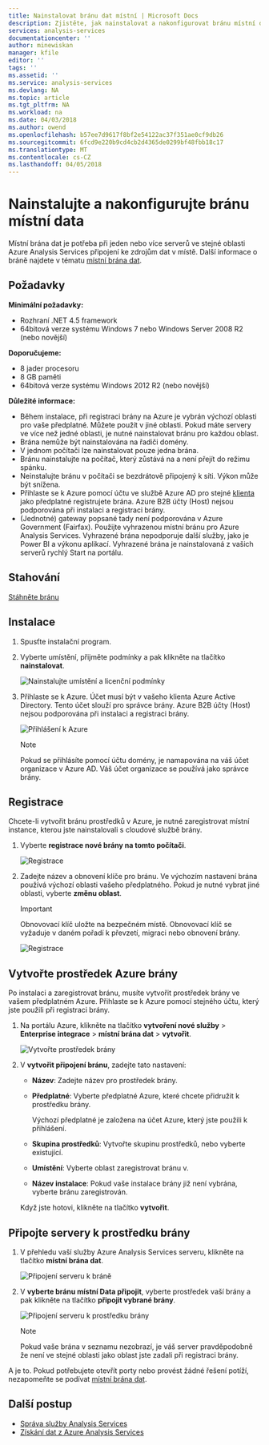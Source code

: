 ```yaml
---
title: Nainstalovat bránu dat místní | Microsoft Docs
description: Zjistěte, jak nainstalovat a nakonfigurovat bránu místní data.
services: analysis-services
documentationcenter: ''
author: minewiskan
manager: kfile
editor: ''
tags: ''
ms.assetid: ''
ms.service: analysis-services
ms.devlang: NA
ms.topic: article
ms.tgt_pltfrm: NA
ms.workload: na
ms.date: 04/03/2018
ms.author: owend
ms.openlocfilehash: b57ee7d9617f8bf2e54122ac37f351ae0cf9db26
ms.sourcegitcommit: 6fcd9e220b9cd4cb2d4365de0299bf48fbb18c17
ms.translationtype: MT
ms.contentlocale: cs-CZ
ms.lasthandoff: 04/05/2018
---
```

# <a name="install-and-configure-an-on-premises-data-gateway"></a>Nainstalujte a nakonfigurujte bránu místní data
Místní brána dat je potřeba při jeden nebo více serverů ve stejné oblasti Azure Analysis Services připojení ke zdrojům dat v místě. Další informace o bráně najdete v tématu [místní brána dat](analysis-services-gateway.md).

## <a name="prerequisites"></a>Požadavky
**Minimální požadavky:**

* Rozhraní .NET 4.5 framework
* 64bitová verze systému Windows 7 nebo Windows Server 2008 R2 (nebo novější)

**Doporučujeme:**

* 8 jader procesoru
* 8 GB paměti
* 64bitová verze systému Windows 2012 R2 (nebo novější)

**Důležité informace:**

* Během instalace, při registraci brány na Azure je vybrán výchozí oblasti pro vaše předplatné. Můžete použít v jiné oblasti. Pokud máte servery ve více než jedné oblasti, je nutné nainstalovat bránu pro každou oblast. 
* Brána nemůže být nainstalována na řadiči domény.
* V jednom počítači lze nainstalovat pouze jedna brána.
* Bránu nainstalujte na počítač, který zůstává na a není přejít do režimu spánku.
* Neinstalujte bránu v počítači se bezdrátově připojený k síti. Výkon může být snížena.
* Přihlaste se k Azure pomocí účtu ve službě Azure AD pro stejné [klienta](https://msdn.microsoft.com/library/azure/jj573650.aspx#BKMK_WhatIsAnAzureADTenant) jako předplatné registrujete brána. Azure B2B účty (Host) nejsou podporována při instalaci a registraci brány.
* (Jednotné) gateway popsané tady není podporována v Azure Government (Fairfax). Použijte vyhrazenou místní bránu pro Azure Analysis Services. Vyhrazené brána nepodporuje další služby, jako je Power BI a výkonu aplikací. Vyhrazené brána je nainstalovaná z vašich serverů rychlý Start na portálu.


## <a name="download"></a>Stahování
 [Stáhněte bránu](https://aka.ms/azureasgateway)

## <a name="install"></a>Instalace

1. Spusťte instalační program.

2. Vyberte umístění, přijměte podmínky a pak klikněte na tlačítko **nainstalovat**.

   ![Nainstalujte umístění a licenční podmínky](media/analysis-services-gateway-install/aas-gateway-installer-accept.png)

3. Přihlaste se k Azure. Účet musí být v vašeho klienta Azure Active Directory. Tento účet slouží pro správce brány. Azure B2B účty (Host) nejsou podporována při instalaci a registraci brány.

   ![Přihlášení k Azure](media/analysis-services-gateway-install/aas-gateway-installer-account.png)

   > [!NOTE]
   > Pokud se přihlásíte pomocí účtu domény, je namapována na váš účet organizace v Azure AD. Váš účet organizace se používá jako správce brány.

## <a name="register"></a>Registrace
Chcete-li vytvořit bránu prostředků v Azure, je nutné zaregistrovat místní instance, kterou jste nainstalovali s cloudové službě brány. 

1.  Vyberte **registrace nové brány na tomto počítači**.

    ![Registrace](media/analysis-services-gateway-install/aas-gateway-register-new.png)

2. Zadejte název a obnovení klíče pro bránu. Ve výchozím nastavení brána používá výchozí oblasti vašeho předplatného. Pokud je nutné vybrat jiné oblasti, vyberte **změnu oblast**.

    > [!IMPORTANT]
    > Obnovovací klíč uložte na bezpečném místě. Obnovovací klíč se vyžaduje v daném pořadí k převzetí, migraci nebo obnovení brány. 

   ![Registrace](media/analysis-services-gateway-install/aas-gateway-register-name.png)


## <a name="create-resource"></a>Vytvořte prostředek Azure brány
Po instalaci a zaregistrovat bránu, musíte vytvořit prostředek brány ve vašem předplatném Azure. Přihlaste se k Azure pomocí stejného účtu, který jste použili při registraci brány.

1. Na portálu Azure, klikněte na tlačítko **vytvoření nové služby** > **Enterprise integrace** > **místní brána dat** > **vytvořit**.

   ![Vytvořte prostředek brány](media/analysis-services-gateway-install/aas-gateway-new-azure-resource.png)

2. V **vytvořit připojení bránu**, zadejte tato nastavení:

    * **Název**: Zadejte název pro prostředek brány. 

    * **Předplatné**: Vyberte předplatné Azure, které chcete přidružit k prostředku brány. 
   
      Výchozí předplatné je založena na účet Azure, který jste použili k přihlášení.

    * **Skupina prostředků**: Vytvořte skupinu prostředků, nebo vyberte existující.

    * **Umístění**: Vyberte oblast zaregistrovat bránu v.

    * **Název instalace**: Pokud vaše instalace brány již není vybrána, vyberte bránu zaregistrován. 

    Když jste hotovi, klikněte na tlačítko **vytvořit**.

## <a name="connect-servers"></a>Připojte servery k prostředku brány

1. V přehledu vaší služby Azure Analysis Services serveru, klikněte na tlačítko **místní brána dat**.

   ![Připojení serveru k bráně](media/analysis-services-gateway-install/aas-gateway-connect-server.png)

2. V **vyberte bránu místní Data připojit**, vyberte prostředek vaší brány a pak klikněte na tlačítko **připojit vybrané brány**.

   ![Připojení serveru k prostředku brány](media/analysis-services-gateway-install/aas-gateway-connect-resource.png)

    > [!NOTE]
    > Pokud vaše brána v seznamu nezobrazí, je váš server pravděpodobně že není ve stejné oblasti jako oblast jste zadali při registraci brány. 

A je to. Pokud potřebujete otevřít porty nebo provést žádné řešení potíží, nezapomeňte se podívat [místní brána dat](analysis-services-gateway.md).

## <a name="next-steps"></a>Další postup
* [Správa služby Analysis Services](analysis-services-manage.md)   
* [Získání dat z Azure Analysis Services](analysis-services-connect.md)
